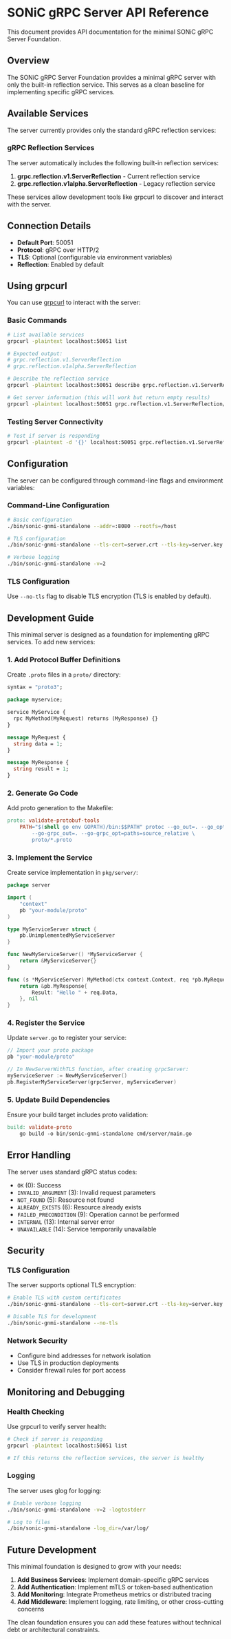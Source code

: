 # SONiC gRPC Server API Reference

This document provides API documentation for the minimal SONiC gRPC Server Foundation.

## Overview

The SONiC gRPC Server Foundation provides a minimal gRPC server with only the built-in reflection service. This serves as a clean baseline for implementing specific gRPC services.

## Available Services

The server currently provides only the standard gRPC reflection services:

### gRPC Reflection Services

The server automatically includes the following built-in reflection services:

1. **grpc.reflection.v1.ServerReflection** - Current reflection service
2. **grpc.reflection.v1alpha.ServerReflection** - Legacy reflection service

These services allow development tools like grpcurl to discover and interact with the server.

## Connection Details

- **Default Port**: 50051
- **Protocol**: gRPC over HTTP/2
- **TLS**: Optional (configurable via environment variables)
- **Reflection**: Enabled by default

## Using grpcurl

You can use [grpcurl](https://github.com/fullstorydev/grpcurl) to interact with the server:

### Basic Commands

```bash
# List available services
grpcurl -plaintext localhost:50051 list

# Expected output:
# grpc.reflection.v1.ServerReflection
# grpc.reflection.v1alpha.ServerReflection

# Describe the reflection service
grpcurl -plaintext localhost:50051 describe grpc.reflection.v1.ServerReflection

# Get server information (this will work but return empty results)
grpcurl -plaintext localhost:50051 grpc.reflection.v1.ServerReflection/ServerReflectionInfo
```

### Testing Server Connectivity

```bash
# Test if server is responding
grpcurl -plaintext -d '{}' localhost:50051 grpc.reflection.v1.ServerReflection/ServerReflectionInfo
```

## Configuration

The server can be configured through command-line flags and environment variables:

### Command-Line Configuration

```bash
# Basic configuration
./bin/sonic-gnmi-standalone --addr=:8080 --rootfs=/host

# TLS configuration
./bin/sonic-gnmi-standalone --tls-cert=server.crt --tls-key=server.key

# Verbose logging
./bin/sonic-gnmi-standalone -v=2
```

### TLS Configuration

Use `--no-tls` flag to disable TLS encryption (TLS is enabled by default).

## Development Guide

This minimal server is designed as a foundation for implementing gRPC services. To add new services:

### 1. Add Protocol Buffer Definitions

Create `.proto` files in a `proto/` directory:

```protobuf
syntax = "proto3";

package myservice;

service MyService {
  rpc MyMethod(MyRequest) returns (MyResponse) {}
}

message MyRequest {
  string data = 1;
}

message MyResponse {
  string result = 1;
}
```

### 2. Generate Go Code

Add proto generation to the Makefile:

```makefile
proto: validate-protobuf-tools
	PATH="$(shell go env GOPATH)/bin:$$PATH" protoc --go_out=. --go_opt=paths=source_relative \
		--go-grpc_out=. --go-grpc_opt=paths=source_relative \
		proto/*.proto
```

### 3. Implement the Service

Create service implementation in `pkg/server/`:

```go
package server

import (
    "context"
    pb "your-module/proto"
)

type MyServiceServer struct {
    pb.UnimplementedMyServiceServer
}

func NewMyServiceServer() *MyServiceServer {
    return &MyServiceServer{}
}

func (s *MyServiceServer) MyMethod(ctx context.Context, req *pb.MyRequest) (*pb.MyResponse, error) {
    return &pb.MyResponse{
        Result: "Hello " + req.Data,
    }, nil
}
```

### 4. Register the Service

Update `server.go` to register your service:

```go
// Import your proto package
pb "your-module/proto"

// In NewServerWithTLS function, after creating grpcServer:
myServiceServer := NewMyServiceServer()
pb.RegisterMyServiceServer(grpcServer, myServiceServer)
```

### 5. Update Build Dependencies

Ensure your build target includes proto validation:

```makefile
build: validate-proto
    go build -o bin/sonic-gnmi-standalone cmd/server/main.go
```

## Error Handling

The server uses standard gRPC status codes:

- `OK` (0): Success
- `INVALID_ARGUMENT` (3): Invalid request parameters
- `NOT_FOUND` (5): Resource not found
- `ALREADY_EXISTS` (6): Resource already exists
- `FAILED_PRECONDITION` (9): Operation cannot be performed
- `INTERNAL` (13): Internal server error
- `UNAVAILABLE` (14): Service temporarily unavailable

## Security

### TLS Configuration

The server supports optional TLS encryption:

```bash
# Enable TLS with custom certificates
./bin/sonic-gnmi-standalone --tls-cert=server.crt --tls-key=server.key

# Disable TLS for development
./bin/sonic-gnmi-standalone --no-tls
```

### Network Security

- Configure bind addresses for network isolation
- Use TLS in production deployments
- Consider firewall rules for port access

## Monitoring and Debugging

### Health Checking

Use grpcurl to verify server health:

```bash
# Check if server is responding
grpcurl -plaintext localhost:50051 list

# If this returns the reflection services, the server is healthy
```

### Logging

The server uses glog for logging:

```bash
# Enable verbose logging
./bin/sonic-gnmi-standalone -v=2 -logtostderr

# Log to files
./bin/sonic-gnmi-standalone -log_dir=/var/log/
```

## Future Development

This minimal foundation is designed to grow with your needs:

1. **Add Business Services**: Implement domain-specific gRPC services
2. **Add Authentication**: Implement mTLS or token-based authentication
3. **Add Monitoring**: Integrate Prometheus metrics or distributed tracing
4. **Add Middleware**: Implement logging, rate limiting, or other cross-cutting concerns

The clean foundation ensures you can add these features without technical debt or architectural constraints.